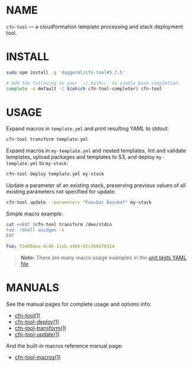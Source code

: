 <!-- vim: set ft=markdown: -->
# NAME

`cfn-tool` &mdash; a cloudformation template processing and stack deployment tool.

# INSTALL

```bash
sudo npm install -g 'daggerml/cfn-tool#5.7.5'
```

```bash
# Add the following to your `~/.bashrc` to enable bash completion:
complete -o default -C $(which cfn-tool-completer) cfn-tool
```

# USAGE

Expand macros in `template.yml` and print resulting YAML to stdout:

```bash
cfn-tool transform template.yml
```

Expand macros in `my-template.yml` and nested templates, lint and validate
templates, upload packages and templates to S3, and deploy `my-template.yml`
to `my-stack`:

```bash
cfn-tool deploy template.yml my-stack
```

Update a parameter of an existing stack, preserving previous values of all
existing parameters not specified for update:

```bash
cfn-tool update --parameters "Foo=bar Baz=baf" my-stack
```

Simple macro example:

```bash
cat <<EOT |cfn-tool transform /dev/stdin
Foo: !Shell uuidgen -t
EOT
```
```yaml
Foo: 53480aea-8c46-11eb-a4b0-61c2b0470324
```

> **Note:** There are many macro usage examples in the [unit tests YAML file][6].

# MANUALS

See the manual pages for complete usage and options info:

* [cfn-tool(1)][1]
* [cfn-tool-deploy(1)][2]
* [cfn-tool-transform(1)][3]
* [cfn-tool-update(1)][4]

And the built-in macros reference manual page:

* [cfn-tool-macros(1)][5]

[1]: http://htmlpreview.github.io/?https://github.com/daggerml/cfn-tool/blob/5.7.5/man/cfn-tool.html
[2]: http://htmlpreview.github.io/?https://github.com/daggerml/cfn-tool/blob/5.7.5/man/cfn-tool-deploy.html
[3]: http://htmlpreview.github.io/?https://github.com/daggerml/cfn-tool/blob/5.7.5/man/cfn-tool-transform.html
[4]: http://htmlpreview.github.io/?https://github.com/daggerml/cfn-tool/blob/5.7.5/man/cfn-tool-update.html
[5]: http://htmlpreview.github.io/?https://github.com/daggerml/cfn-tool/blob/5.7.5/man/cfn-tool-macros.html
[6]: https://github.com/daggerml/cfn-tool/blob/5.7.5/test/macro.tests.yml
